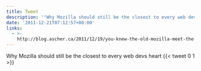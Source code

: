 ```yaml
---
title: Tweet
description: '"Why Mozilla should still be the closest to every web devs heart "'
date: '2011-12-21T07:12:57+00:00'
links:
  - >-
    http://blog.ascher.ca/2011/12/19/you-knew-the-old-mozilla-meet-the-new-mozilla/
---
```

Why Mozilla should still be the closest to every web devs heart 
      {{< tweet 0 1 >}}
    
